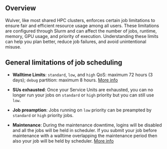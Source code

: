 ## Overview 

Wulver, like most shared HPC clusters, enforces certain job limitations to ensure fair and efficient resource usage among all users. These limitations are configured through Slurm and can affect the number of jobs, runtime, memory, GPU usage, and priority of execution. Understanding these limits can help you plan better, reduce job failures, and avoid unintentional misuse.


## General limitations of job scheduling

- **Walltime Limits**: `standard`, `low`, and `high` QoS: maximum 72 hours (3 days); `debug` partition: maximum 8 hours. [More info](../Running_jobs/node-memory-config.md/#priority-use-qos)

- **SUs exhausted**: Once your Service Units are exhausted, you can no longer run your jobs on `standard` or `high` priority but you can still use `low`.

- **Job preamption**: Jobs running on `low` priority can be preampted by `standard` or `high` priority jobs.

- **Maintenance**: During the maintenance downtime, logins will be disabled and all the jobs will be held in scheduler. If you submit your job before maintenance with a walltime overlapping the maintenance period then also your job will be held by scheduler. [More info](../faq/faq.md/#maintenance)

